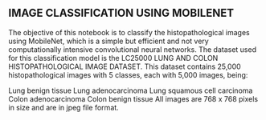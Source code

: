 ## IMAGE CLASSIFICATION USING MOBILENET
The objective of this notebook is to classify the histopathological images using MobileNet, which is a simple but efficient and not very computationally intensive convolutional neural networks. The dataset used for this classification model is the LC25000 LUNG AND COLON HISTOPATHOLOGICAL IMAGE DATASET. This dataset contains 25,000 histopathological images with 5 classes, each with 5,000 images, being:

Lung benign tissue
Lung adenocarcinoma
Lung squamous cell carcinoma
Colon adenocarcinoma
Colon benign tissue
All images are 768 x 768 pixels in size and are in jpeg file format.
